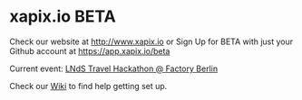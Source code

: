 # xapix.io BETA

Check our website at http://www.xapix.io or Sign Up for BETA with just your Github account at https://app.xapix.io/beta

Current event: [LNdS Travel Hackathon @ Factory Berlin](https://github.com/xapix-io/beta/wiki/LNdS-Travel-Hackathon-2015)

Check our [Wiki](https://github.com/xapix-io/beta/wiki) to find help getting set up.
